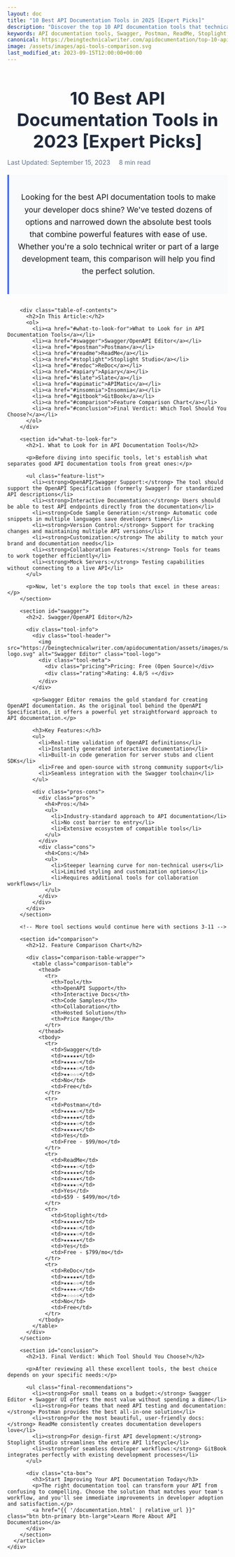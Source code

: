 ```yaml
---
layout: doc
title: "10 Best API Documentation Tools in 2025 [Expert Picks]"
description: "Discover the top 10 API documentation tools that technical writers and developers love. Compare features, pricing, and find the perfect tool for your project."
keywords: API documentation tools, Swagger, Postman, ReadMe, Stoplight, best API tools, API documentation comparison, technical writing tools
canonical: https://beingtechnicalwriter.com/apidocumentation/top-10-api-documentation-tools
image: /assets/images/api-tools-comparison.svg
last_modified_at: 2023-09-15T12:00:00+00:00
---
```


<script type="application/ld+json">
{
  "@context": "https://schema.org",
  "@type": "Article",
  "headline": "10 Best API Documentation Tools in 2023 [Expert Picks]",
  "image": "https://beingtechnicalwriter.com/apidocumentation/assets/images/api-tools-comparison.svg",
  "author": {
    "@type": "Person",
    "name": "Technical Writing Expert"
  },
  "publisher": {
    "@type": "Organization",
    "name": "Being Technical Writer",
    "logo": {
      "@type": "ImageObject",
      "url": "https://beingtechnicalwriter.com/apidocumentation/assets/images/api-docs-logo.svg"
    }
  },
  "datePublished": "2023-09-15T12:00:00+00:00",
  "dateModified": "2023-09-15T12:00:00+00:00",
  "mainEntityOfPage": {
    "@type": "WebPage",
    "@id": "https://beingtechnicalwriter.com/apidocumentation/top-10-api-documentation-tools"
  }
}
</script>

<div class="container">
  <div class="row">
    <div class="col-md-10 offset-md-1">
      <article class="article-content">
        <header class="article-header">
          <h1>10 Best API Documentation Tools in 2023 [Expert Picks]</h1>
          <div class="meta-info">
            <span class="last-updated"><i class="fas fa-calendar-alt"></i> Last Updated: September 15, 2023</span>
            <span class="reading-time"><i class="fas fa-clock"></i> 8 min read</span>
          </div>
          <div class="article-summary">
            <p>Looking for the best API documentation tools to make your developer docs shine? We've tested dozens of options and narrowed down the absolute best tools that combine powerful features with ease of use. Whether you're a solo technical writer or part of a large development team, this comparison will help you find the perfect solution.</p>
          </div>
        </header>

        <div class="table-of-contents">
          <h2>In This Article:</h2>
          <ol>
            <li><a href="#what-to-look-for">What to Look for in API Documentation Tools</a></li>
            <li><a href="#swagger">Swagger/OpenAPI Editor</a></li>
            <li><a href="#postman">Postman</a></li>
            <li><a href="#readme">ReadMe</a></li>
            <li><a href="#stoplight">Stoplight Studio</a></li>
            <li><a href="#redoc">ReDoc</a></li>
            <li><a href="#apiary">Apiary</a></li>
            <li><a href="#slate">Slate</a></li>
            <li><a href="#apimatic">APIMatic</a></li>
            <li><a href="#insomnia">Insomnia</a></li>
            <li><a href="#gitbook">GitBook</a></li>
            <li><a href="#comparison">Feature Comparison Chart</a></li>
            <li><a href="#conclusion">Final Verdict: Which Tool Should You Choose?</a></li>
          </ol>
        </div>

        <section id="what-to-look-for">
          <h2>1. What to Look for in API Documentation Tools</h2>
          
          <p>Before diving into specific tools, let's establish what separates good API documentation tools from great ones:</p>
          
          <ul class="feature-list">
            <li><strong>OpenAPI/Swagger Support:</strong> The tool should support the OpenAPI Specification (formerly Swagger) for standardized API descriptions</li>
            <li><strong>Interactive Documentation:</strong> Users should be able to test API endpoints directly from the documentation</li>
            <li><strong>Code Sample Generation:</strong> Automatic code snippets in multiple languages save developers time</li>
            <li><strong>Version Control:</strong> Support for tracking changes and maintaining multiple API versions</li>
            <li><strong>Customization:</strong> The ability to match your brand and documentation needs</li>
            <li><strong>Collaboration Features:</strong> Tools for teams to work together efficiently</li>
            <li><strong>Mock Servers:</strong> Testing capabilities without connecting to a live API</li>
          </ul>
          
          <p>Now, let's explore the top tools that excel in these areas:</p>
        </section>

        <section id="swagger">
          <h2>2. Swagger/OpenAPI Editor</h2>
          
          <div class="tool-info">
            <div class="tool-header">
              <img src="https://beingtechnicalwriter.com/apidocumentation/assets/images/swagger-logo.svg" alt="Swagger Editor" class="tool-logo">
              <div class="tool-meta">
                <div class="pricing">Pricing: Free (Open Source)</div>
                <div class="rating">Rating: 4.8/5 ⭐</div>
              </div>
            </div>
            
            <p>Swagger Editor remains the gold standard for creating OpenAPI documentation. As the original tool behind the OpenAPI Specification, it offers a powerful yet straightforward approach to API documentation.</p>
            
            <h3>Key Features:</h3>
            <ul>
              <li>Real-time validation of OpenAPI definitions</li>
              <li>Instantly generated interactive documentation</li>
              <li>Built-in code generation for server stubs and client SDKs</li>
              <li>Free and open-source with strong community support</li>
              <li>Seamless integration with the Swagger toolchain</li>
            </ul>
            
            <div class="pros-cons">
              <div class="pros">
                <h4>Pros:</h4>
                <ul>
                  <li>Industry-standard approach to API documentation</li>
                  <li>No cost barrier to entry</li>
                  <li>Extensive ecosystem of compatible tools</li>
                </ul>
              </div>
              <div class="cons">
                <h4>Cons:</h4>
                <ul>
                  <li>Steeper learning curve for non-technical users</li>
                  <li>Limited styling and customization options</li>
                  <li>Requires additional tools for collaboration workflows</li>
                </ul>
              </div>
            </div>
          </div>
        </section>

        <!-- More tool sections would continue here with sections 3-11 -->

        <section id="comparison">
          <h2>12. Feature Comparison Chart</h2>
          
          <div class="comparison-table-wrapper">
            <table class="comparison-table">
              <thead>
                <tr>
                  <th>Tool</th>
                  <th>OpenAPI Support</th>
                  <th>Interactive Docs</th>
                  <th>Code Samples</th>
                  <th>Collaboration</th>
                  <th>Hosted Solution</th>
                  <th>Price Range</th>
                </tr>
              </thead>
              <tbody>
                <tr>
                  <td>Swagger</td>
                  <td>★★★★★</td>
                  <td>★★★★☆</td>
                  <td>★★★★☆</td>
                  <td>★★☆☆☆</td>
                  <td>No</td>
                  <td>Free</td>
                </tr>
                <tr>
                  <td>Postman</td>
                  <td>★★★★☆</td>
                  <td>★★★★★</td>
                  <td>★★★★☆</td>
                  <td>★★★★★</td>
                  <td>Yes</td>
                  <td>Free - $99/mo</td>
                </tr>
                <tr>
                  <td>ReadMe</td>
                  <td>★★★★☆</td>
                  <td>★★★★★</td>
                  <td>★★★★★</td>
                  <td>★★★★☆</td>
                  <td>Yes</td>
                  <td>$59 - $499/mo</td>
                </tr>
                <tr>
                  <td>Stoplight</td>
                  <td>★★★★★</td>
                  <td>★★★★☆</td>
                  <td>★★★★☆</td>
                  <td>★★★★★</td>
                  <td>Yes</td>
                  <td>Free - $799/mo</td>
                </tr>
                <tr>
                  <td>ReDoc</td>
                  <td>★★★★★</td>
                  <td>★★★☆☆</td>
                  <td>★★★★☆</td>
                  <td>★☆☆☆☆</td>
                  <td>No</td>
                  <td>Free</td>
                </tr>
              </tbody>
            </table>
          </div>
        </section>

        <section id="conclusion">
          <h2>13. Final Verdict: Which Tool Should You Choose?</h2>
          
          <p>After reviewing all these excellent tools, the best choice depends on your specific needs:</p>
          
          <ul class="final-recommendations">
            <li><strong>For small teams on a budget:</strong> Swagger Editor + Swagger UI offers the most value without spending a dime</li>
            <li><strong>For teams that need API testing and documentation:</strong> Postman provides the best all-in-one solution</li>
            <li><strong>For the most beautiful, user-friendly docs:</strong> ReadMe consistently creates documentation developers love</li>
            <li><strong>For design-first API development:</strong> Stoplight Studio streamlines the entire API lifecycle</li>
            <li><strong>For seamless developer workflows:</strong> GitBook integrates perfectly with existing development processes</li>
          </ul>
          
          <div class="cta-box">
            <h3>Start Improving Your API Documentation Today</h3>
            <p>The right documentation tool can transform your API from confusing to compelling. Choose the solution that matches your team's workflow, and you'll see immediate improvements in developer adoption and satisfaction.</p>
            <a href="{{ '/documentation.html' | relative_url }}" class="btn btn-primary btn-large">Learn More About API Documentation</a>
          </div>
        </section>
      </article>
    </div>
  </div>
</div>

<style>
  .article-content {
    margin-top: 40px;
    margin-bottom: 60px;
  }
  
  .article-header {
    margin-bottom: 30px;
  }
  
  .article-header h1 {
    font-size: 2.5rem;
    font-weight: 700;
    margin-bottom: 15px;
    color: #1e293b;
  }
  
  .meta-info {
    display: flex;
    gap: 20px;
    margin-bottom: 20px;
    color: #64748b;
    font-size: 0.9rem;
  }
  
  .article-summary {
    background-color: #f8fafc;
    border-left: 4px solid #4a6ef5;
    padding: 20px;
    margin-bottom: 30px;
    font-size: 1.1rem;
    line-height: 1.6;
  }
  
  .table-of-contents {
    background-color: #f1f5f9;
    padding: 20px 30px;
    border-radius: 8px;
    margin-bottom: 40px;
  }
  
  .table-of-contents h2 {
    font-size: 1.4rem;
    margin-bottom: 15px;
  }
  
  .table-of-contents ol {
    padding-left: 20px;
    column-count: 2;
    column-gap: 30px;
  }
  
  @media (max-width: 768px) {
    .table-of-contents ol {
      column-count: 1;
    }
  }
  
  .table-of-contents li {
    margin-bottom: 8px;
  }
  
  .table-of-contents a {
    color: #4a6ef5;
    text-decoration: none;
  }
  
  .table-of-contents a:hover {
    text-decoration: underline;
  }
  
  section {
    margin-bottom: 50px;
  }
  
  section h2 {
    font-size: 1.8rem;
    font-weight: 700;
    margin-bottom: 20px;
    color: #1e293b;
    padding-bottom: 10px;
    border-bottom: 2px solid #e2e8f0;
  }
  
  .tool-info {
    background-color: #ffffff;
    border: 1px solid #e2e8f0;
    border-radius: 8px;
    padding: 25px;
    box-shadow: 0 4px 6px rgba(0,0,0,0.05);
  }
  
  .tool-header {
    display: flex;
    justify-content: space-between;
    align-items: center;
    margin-bottom: 20px;
  }
  
  .tool-logo {
    max-width: 150px;
    max-height: 50px;
  }
  
  .tool-meta {
    text-align: right;
  }
  
  .pricing {
    font-weight: 600;
    margin-bottom: 5px;
  }
  
  .rating {
    color: #f59e0b;
  }
  
  .pros-cons {
    display: flex;
    gap: 20px;
    margin-top: 20px;
  }
  
  .pros, .cons {
    flex: 1;
    padding: 15px;
    border-radius: 8px;
  }
  
  .pros {
    background-color: #f0fdf4;
    border-left: 4px solid #22c55e;
  }
  
  .cons {
    background-color: #fef2f2;
    border-left: 4px solid #ef4444;
  }
  
  .pros h4, .cons h4 {
    margin-top: 0;
    margin-bottom: 10px;
    font-size: 1.1rem;
  }
  
  .comparison-table-wrapper {
    overflow-x: auto;
    margin-bottom: 30px;
  }
  
  .comparison-table {
    width: 100%;
    border-collapse: collapse;
    text-align: center;
  }
  
  .comparison-table th, .comparison-table td {
    padding: 12px 15px;
    border: 1px solid #e2e8f0;
  }
  
  .comparison-table th {
    background-color: #f8fafc;
    font-weight: 600;
  }
  
  .comparison-table tr:nth-child(even) {
    background-color: #f8fafc;
  }
  
  .final-recommendations li {
    margin-bottom: 15px;
  }
  
  .cta-box {
    background-color: #eff6ff;
    border-radius: 8px;
    padding: 30px;
    text-align: center;
    margin-top: 40px;
  }
  
  .cta-box h3 {
    margin-top: 0;
    margin-bottom: 15px;
    font-size: 1.5rem;
  }
  
  .btn-large {
    padding: 12px 24px;
    font-size: 1.1rem;
    margin-top: 15px;
  }
  
  .feature-list li {
    margin-bottom: 10px;
  }
</style> 